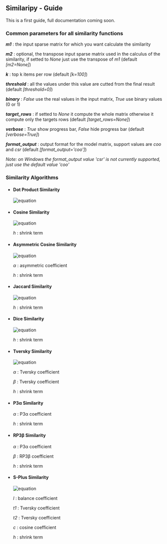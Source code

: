 ## Similaripy - Guide
This is a first guide, full documentation coming soon.

### Common parameters for all similarity functions
**_m1_** : the input sparse matrix for which you want calculate the similarity

**_m2_** : optional, the transpose input sparse matrix used in the calculus of the similarity, if setted to *None* just use the transpose of *m1* (default *[m2=None]*)

**_k_** : top k items per row (default *[k=100]*)

**_threshold_** : all the values under this value are cutted from the final result (default *[threshold=0]*)

**_binary_** : *False* use the real values in the input matrix, *True* use binary values (0 or 1)

**_target_rows_** : if setted to *None* it compute the whole matrix otherwise it compute only the targets rows (default *[target_rows=None]*)

**_verbose_** : *True* show progress bar, *False* hide progress bar (default *[verbose=True]*)

**_format_output_** : output format for the model matrix, support values are *coo* and *csr* (default *[format_output='coo']*)

*Note: on Windows the format_output value 'csr' is not currently supported, just use the default value 'coo'*

### Similarity Algorithms

- #### Dot Product Similarity
    ![equation](https://latex.codecogs.com/svg.latex?\Large&space;s_{xy}%20=%20{x\cdot%20y})

- #### Cosine Similarity
    ![equation](https://latex.codecogs.com/svg.latex?\Large&space;s_{xy}=\frac{xy}{\left%20\|%20x%20\right%20\|\left%20\|%20y%20\right%20\|+h})
    
    *h* : shrink term

- #### Asymmetric Cosine Similarity
    ![equation](https://latex.codecogs.com/svg.latex?\Large&space;s_{xy}%20=%20\frac{xy}{(\sum%20x_{i}^{2})^{\alpha%20}(\sum%20y_{i}^{2})^{1-\alpha}+h})

    *&alpha;* : asymmetric coefficient 

    *h* : shrink term 
- #### Jaccard Similarity
    ![equation](https://latex.codecogs.com/svg.latex?\Large&space;s_{xy}=\frac{xy}{\left|x\right|+\left|y\right|-xy+h})
    
    *h* : shrink term 
- #### Dice Similarity
    ![equation](https://latex.codecogs.com/svg.latex?\Large&space;s_{xy}=\frac{xy}{\frac{1}{2}\left|x\right|+\frac{1}{2}\left|y\right|-xy+h})

    *h* : shrink term 
- #### Tversky Similarity
    ![equation](https://latex.codecogs.com/svg.latex?\Large&space;s_{xy}=\frac{xy}{\alpha(\left|x\right|-xy)+\beta(\left|y\right|-xy)+xy+h})

    *&alpha;* : Tversky coefficient

    *&beta;* : Tversky coefficient
    
    *h* : shrink term 
- #### P3&alpha; Similarity
    
    *&alpha;* : P3&alpha; coefficient

    *h* : shrink term 

- #### RP3&beta; Similarity 

    *&alpha;* : P3&alpha; coefficient

    *&beta;* : RP3&beta; coefficient

    *h* : shrink term 

- #### S-Plus Similarity 
    ![equation](https://latex.codecogs.com/svg.latex?\Large&space;s_{xy}=\frac{xy}{l(t_{1}(\left|x\right|-xy)+t_{2}(\left|y\right|-xy)+xy)+(1-l)(\sum%20x_{i}^{2})^{c}(\sum%20y_{i}^{2})^{1-c}+h})

    *l* : balance coefficient

    *t1* : Tversky coefficient

    *t2* : Tversky coefficient
    
    *c* : cosine coefficient
    
    *h* : shrink term 